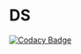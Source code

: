 # DS

[![Codacy Badge](https://api.codacy.com/project/badge/Grade/b16d17e5ad9d41d6a8cc2ae056524660)](https://www.codacy.com/app/apoorva-g-bhat/DS?utm_source=github.com&utm_medium=referral&utm_content=ApoorvaBhat/DS&utm_campaign=badger)
